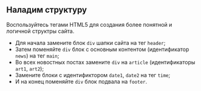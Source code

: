 ## Наладим структуру

Воспользуйтесь тегами HTML5 для создания более понятной и логичной структры сайта.

- Для начала замените блок `div` шапки сайта на тег `header`;
- Затем поменяйте `div` блок с основным контентом (идентификатор `news`) на тег `main`;
- Во всех новостных постах замените `div` на `article` (идентификаторы `art1`, `art2`);
- Замените блоки с идентификтором `date1`, `date2` на тег `time`;
- И на конец поменяйте `div` блок подвала на `footer`.